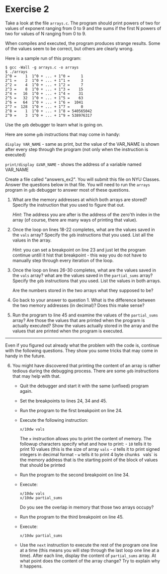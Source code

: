 
# Exercise 2

Take a look at the file `arrays.c`. The program should print powers of two for values
of exponent ranging from 0 to 9 and the sums if the first N powers of two for
values of N ranging from 0 to 9. 


When compiles and executed, the program produces strange results. Some of the values
seem to be correct, but others are clearly wrong.

Here is a sample run of this program:

```
$ gcc -Wall -g arrays.c -o arrays
$ ./arrays 
2^0 =    1 	1^0 + ... + 1^0 =     1
2^1 =    2 	1^0 + ... + 1^1 =     3
2^2 =    4 	1^0 + ... + 1^2 =     7
2^3 =    8 	1^0 + ... + 1^3 =    15
2^4 =   16 	1^0 + ... + 1^4 =    31
2^5 =   32 	1^0 + ... + 1^5 =    63
2^6 =   64 	1^0 + ... + 1^6 =  1041
2^7 =  128 	1^0 + ... + 1^7 =     0
2^8 =    1 	1^0 + ... + 1^8 = 540565042
2^9 =    3 	1^0 + ... + 1^9 = 538976317
```

Use the `gdb` debugger to learn what is going on. 

Here are some `gdb` instructions that may come in handy:

`display VAR_NAME` - same as print, but the value of the VAR_NAME is shown after 
every step through the program (not only when the instruction is executed) 

`print/display &VAR_NAME` - shows the address of a variable named VAR_NAME  


Create a file called "answers_ex2". You will submit this file on NYU Classes. Answer the questions
below in that file.
You will need to run the `arrays` program in `gdb` debugger to answer most of these 
questions.  

1. What are the memory addresses at which both arrays are stored?  Specify the 
instruction that you used to figure that out. 
    
    _Hint_: The address you are after is the address of the zero'th index in the
     array (of course, there are many ways of printing that value). 

2. Once the loop on lines 18-22 completes, what are the values saved in the 
`vals` array? Specify the `gdb` instructions that you used. List all the values in 
the array. 

    _Hint_: you can set a breakpoint on line 23 and just let the program continue
    untill it hist that breakpoint - this way you do not have to manually step through
    every iteration of the loop. 

3. Once the loop on lines 26-30 completes, what are the values saved in the `vals` 
array? what are the values saved in the `partial_sums` array? Specify the `gdb` 
instructions that you used. List the values in both arrays.  

    Are the numbers stored in the two arrays what they supposed to be? 
    
4. Go back to your answer to question 1. What is the difference between the two memory 
addresses (in decimal)?  Does this make sense? 


5. Run the program to line 45 and examine the values of the `partial_sums` array? Are
those the values that are printed when the program is actually executed? 
Show the values actually stored in the array and the values that are printed when the program is executed. 


--- 

Even if you figured out already what the problem with the code is, continue with the 
following questions. They show you some tricks that may come in handy in the future. 

6. You might have discovered that printing the content of an array is rather tedious during the debugging process. 
There are some `gdb` instructions that may help with that. 

    - Quit the debugger and start it with the same (unfixed) program again. 
    - Set the breakpoints to lines 24, 34 and 45. 
    - Run the program to the first breakpoint on line 24. 
    - Execute the following instruction:
        
        `x/10dw vals`
        
        The `x` instruction allows you to print the content of memory. The followup 
        characters specify what and how to print:
            - `10` tells it to print 10 values (this is the size of array `vals`
            - `d` tells it to print signed integers in decimal format
            - `w` tells it to print 4 byte chunks 
            ` `vals` is the memory address that is the starting point of the block of 
            values that should be printed 
            
    - Run the program to the second breakpoint on line 34.
    - Execute:
        
        ```
        x/10dw vals
        x/10dw partial_sums 
        ```
        
        Do you see the overlap in memory that those two arrays occupy? 
        
    - Run the program to the third breakpoint on line 45. 
    - Execute: 
        
        ```
        x/10dw partial_sums 
        ```

    - Use the `next` instruction to execute the rest of the program one line at 
    a time (this means you will step through the last loop one line at a time). 
    After each line, display the content of `partial_sums` array. 
        At what point does the content of the array change? 
        Try to explain why it happens. 
    
